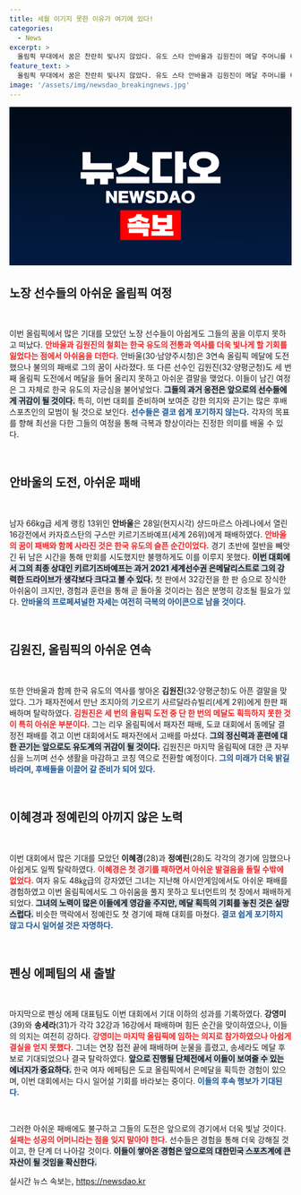 ```yaml
---
title: 세월 이기지 못한 이유가 여기에 있다!
categories:
  - News
excerpt: >
  올림픽 무대에서 꿈은 찬란히 빛나지 않았다. 유도 스타 안바울과 김원진이 메달 주머니를 비운 채 아쉬운 퇴장을 맞이했다. 이들에게 쌓인 준메달의 아픔은 앞으로의 여정에도 큰 그림자를 드리울까?
feature_text: >
  올림픽 무대에서 꿈은 찬란히 빛나지 않았다. 유도 스타 안바울과 김원진이 메달 주머니를 비운 채 아쉬운 퇴장을 맞이했다. 이들에게 쌓인 준메달의 아픔은 앞으로의 여정에도 큰 그림자를 드리울까?
image: '/assets/img/newsdao_breakingnews.jpg'
---
```


<p><img src="/assets/img/newsdao_breakingnews.jpg" alt="ranknews 속보" /></p>

<h2 data-ke-size="size26">노장 선수들의 아쉬운 올림픽 여정</h2>

<p data-ke-size="size16">&nbsp;</p>

<p>이번 올림픽에서 많은 기대를 모았던 노장 선수들이 아쉽게도 그들의 꿈을 이루지 못하고 떠났다. <b><span style="color: #ee2323;">안바울과 김원진의 철회는 한국 유도의 전통과 역사를 더욱 빛나게 할 기회를 잃었다는 점에서 아쉬움을 더한다.</span></b> 안바울(30·남양주시청)은 3연속 올림픽 메달에 도전했으나 불의의 패배로 그의 꿈이 사라졌다. 또 다른 선수인 김원진(32·양평군청)도 세 번째 올림픽 도전에서 메달을 들어 올리지 못하고 아쉬운 결말을 맺었다. 이들이 남긴 여정은 그 자체로 한국 유도의 자긍심을 불어넣었다. <b><span style="background-color: #21538527;">그들의 과거 응전은 앞으로의 선수들에게 귀감이 될 것이다.</span></b> 특히, 이번 대회를 준비하며 보여준 강한 의지와 끈기는 많은 후배 스포츠인의 모범이 될 것으로 보인다. <b><span style="color: #1a5490;">선수들은 결코 쉽게 포기하지 않는다.</span></b> 각자의 목표를 향해 최선을 다한 그들의 여정을 통해 극복과 향상이라는 진정한 의미를 배울 수 있다.</p>

<p data-ke-size="size16">&nbsp;</p>

<h2 data-ke-size="size26">안바울의 도전, 아쉬운 패배</h2>

<p data-ke-size="size16">&nbsp;</p>

<p>남자 66kg급 세계 랭킹 13위인 <b>안바울</b>은 28일(현지시각) 샹드마르스 아레나에서 열린 16강전에서 카자흐스탄의 구스만 키르기즈바예프(세계 26위)에게 패배하였다. <b><span style="color: #ee2323;">안바울의 꿈이 패배와 함께 사라진 것은 한국 유도의 슬픈 순간이었다.</span></b> 경기 초반에 절반을 빼앗긴 뒤 남은 시간을 통해 만회를 시도했지만 불행하게도 이를 이루지 못했다. <b><span style="background-color: #21538527;">이번 대회에서 그의 최종 상대인 키르기즈바예프는 과거 2021 세계선수권 은메달리스트로 그의 강력한 드라이브가 생각보다 크다고 볼 수 있다.</span></b> 첫 판에서 32강전을 한 판 승으로 장식한 아쉬움이 크지만, 경험과 훈련을 통해 곧 돌아올 것이라는 점은 분명히 강조될 필요가 있다. <b><span style="color: #1a5490;">안바울의 프로페셔널한 자세는 여전히 극복의 아이콘으로 남을 것이다.</span></b></p>

<p data-ke-size="size16">&nbsp;</p>

<h2 data-ke-size="size26">김원진, 올림픽의 아쉬운 연속</h2>

<p data-ke-size="size16">&nbsp;</p>

<p>또한 안바울과 함께 한국 유도의 역사를 쌓아온 <b>김원진</b>(32·양평군청)도 아픈 결말을 맞았다. 그가 패자전에서 만난 조지아의 기오르기 사르달라슈빌리(세계 2위)에게 한판 패배하며 탈락하였다. <b><span style="color: #ee2323;">김원진은 세 번의 올림픽 도전 중 단 한 번의 메달도 획득하지 못한 것이 특히 아쉬운 부분이다.</span></b> 그는 리우 올림픽에서 패자전 패배, 도쿄 대회에서 동메달 결정전 패배를 겪고 이번 대회에서도 패자전에서 고배를 마셨다. <b><span style="background-color: #21538527;">그의 정신력과 훈련에 대한 끈기는 앞으로도 유도계의 귀감이 될 것이다.</span></b> 김원진은 마지막 올림픽에 대한 큰 자부심을 느끼며 선수 생활을 마감하고 코칭 역으로 전환할 예정이다. <b><span style="color: #1a5490;">그의 미래가 더욱 밝길 바라며, 후배들을 이끌어 갈 준비가 되어 있다.</span></b></p>

<p data-ke-size="size16">&nbsp;</p>

<h2 data-ke-size="size26">이혜경과 정예린의 아끼지 않은 노력</h2>

<p data-ke-size="size16">&nbsp;</p>

<p>이번 대회에서 많은 기대를 모았던 <b>이혜경</b>(28)과 <b>정예린</b>(28)도 각각의 경기에 임했으나 아쉽게도 일찍 탈락하였다. <b><span style="color: #ee2323;">이혜경은 첫 경기를 패하면서 아쉬운 발걸음을 돌릴 수밖에 없었다.</span></b> 여자 유도 48㎏급의 강자였던 그녀는 지난해 아시안게임에서도 아쉬운 패배를 경험하였고 이번 올림픽에서도 그 아쉬움을 풀지 못하고 토너먼트의 첫 장에서 패배하게 되었다. <b><span style="background-color: #21538527;">그녀의 노력이 많은 이들에게 영감을 주지만, 메달 획득의 기회를 놓친 것은 실망스럽다.</span></b> 비슷한 맥락에서 정예린도 첫 경기에 패해 대회를 마쳤다. <b><span style="color: #1a5490;">결코 쉽게 포기하지 않고 다시 일어설 것은 자명하다.</span></b></p>

<p data-ke-size="size16">&nbsp;</p>

<h2 data-ke-size="size26">펜싱 에페팀의 새 출발</h2>

<p data-ke-size="size16">&nbsp;</p>

<p>마지막으로 펜싱 에페 대표팀도 이번 대회에서 기대 이하의 성과를 기록하였다. <b>강영미</b>(39)와 <b>송세라</b>(31)가 각각 32강과 16강에서 패배하며 힘든 순간을 맞이하였으나, 이들의 의지는 여전히 강하다. <b><span style="color: #ee2323;">강영미는 마지막 올림픽에 임하는 의지로 참가하였으나 아쉽게 결실을 얻지 못했다.</span></b> 그녀는 연장 접전 끝에 패배하며 눈물을 흘렸고, 송세라도 메달 후보로 기대되었으나 결국 탈락하였다. <b><span style="background-color: #21538527;">앞으로 진행될 단체전에서 이들이 보여줄 수 있는 에너지가 중요하다.</span></b> 한국 여자 에페팀은 도쿄 올림픽에서 은메달을 획득한 경험이 있으며, 이번 대회에서는 다시 일어설 기회를 바라보는 중이다. <b><span style="color: #1a5490;">이들의 후속 행보가 기대된다.</span></b></p>

<p data-ke-size="size16">&nbsp;</p>

<p>그러한 아쉬운 패배에도 불구하고 그들의 도전은 앞으로의 경기에서 더욱 빛날 것이다. <b><span style="color: #ee2323;">실패는 성공의 어머니라는 점을 잊지 말아야 한다.</span></b> 선수들은 경험을 통해 더욱 강해질 것이고, 한 단계 더 나아갈 것이다. <b><span style="background-color: #21538527;">이들이 쌓아온 경험은 앞으로의 대한민국 스포츠계에 큰 자산이 될 것임을 확신한다.</span></b></p>
실시간 뉴스 속보는, <a href="https://newsdao.kr" rel="dofollow">https://newsdao.kr</a>


